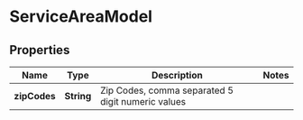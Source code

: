 
# ServiceAreaModel

## Properties
Name | Type | Description | Notes
------------ | ------------- | ------------- | -------------
**zipCodes** | **String** | Zip Codes, comma separated 5 digit numeric values | 



